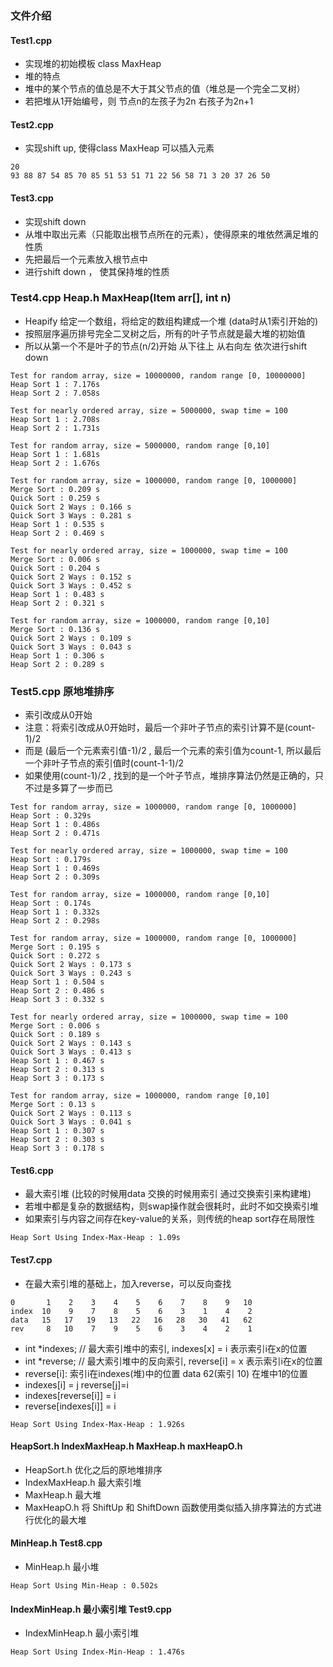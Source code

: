 ### 文件介绍
#### Test1.cpp
- 实现堆的初始模板 class MaxHeap
- 堆的特点
- 堆中的某个节点的值总是不大于其父节点的值（堆总是一个完全二叉树）
- 若把堆从1开始编号，则  节点n的左孩子为2n 右孩子为2n+1

#### Test2.cpp
- 实现shift up, 使得class MaxHeap 可以插入元素
```
20
93 88 87 54 85 70 85 51 53 51 71 22 56 58 71 3 20 37 26 50
```

#### Test3.cpp
- 实现shift down
- 从堆中取出元素（只能取出根节点所在的元素），使得原来的堆依然满足堆的性质
- 先把最后一个元素放入根节点中
- 进行shift down ， 使其保持堆的性质

### Test4.cpp   Heap.h  MaxHeap(Item arr[], int n)
- Heapify  给定一个数组，将给定的数组构建成一个堆  (data时从1索引开始的)
- 按照层序遍历排号完全二叉树之后，所有的叶子节点就是最大堆的初始值
- 所以从第一个不是叶子的节点(n/2)开始 从下往上 从右向左 依次进行shift down
```
Test for random array, size = 10000000, random range [0, 10000000]
Heap Sort 1 : 7.176s
Heap Sort 2 : 7.058s

Test for nearly ordered array, size = 5000000, swap time = 100
Heap Sort 1 : 2.708s
Heap Sort 2 : 1.731s

Test for random array, size = 5000000, random range [0,10]
Heap Sort 1 : 1.681s
Heap Sort 2 : 1.676s
```
```
Test for random array, size = 1000000, random range [0, 1000000]
Merge Sort : 0.209 s
Quick Sort : 0.259 s
Quick Sort 2 Ways : 0.166 s
Quick Sort 3 Ways : 0.281 s
Heap Sort 1 : 0.535 s
Heap Sort 2 : 0.469 s

Test for nearly ordered array, size = 1000000, swap time = 100
Merge Sort : 0.006 s
Quick Sort : 0.204 s
Quick Sort 2 Ways : 0.152 s
Quick Sort 3 Ways : 0.452 s
Heap Sort 1 : 0.483 s
Heap Sort 2 : 0.321 s

Test for random array, size = 1000000, random range [0,10]
Merge Sort : 0.136 s
Quick Sort 2 Ways : 0.109 s
Quick Sort 3 Ways : 0.043 s
Heap Sort 1 : 0.306 s
Heap Sort 2 : 0.289 s
```
### Test5.cpp 原地堆排序
- 索引改成从0开始    
- 注意：将索引改成从0开始时，最后一个非叶子节点的索引计算不是(count-1)/2
- 而是 (最后一个元素索引值-1)/2 , 最后一个元素的索引值为count-1, 所以最后一个非叶子节点的索引值时(count-1-1)/2 
- 如果使用(count-1)/2 , 找到的是一个叶子节点，堆排序算法仍然是正确的，只不过是多算了一步而已
```
Test for random array, size = 1000000, random range [0, 1000000]
Heap Sort : 0.329s
Heap Sort 1 : 0.486s
Heap Sort 2 : 0.471s

Test for nearly ordered array, size = 1000000, swap time = 100
Heap Sort : 0.179s
Heap Sort 1 : 0.469s
Heap Sort 2 : 0.309s

Test for random array, size = 1000000, random range [0,10]
Heap Sort : 0.174s
Heap Sort 1 : 0.332s
Heap Sort 2 : 0.298s
```
```
Test for random array, size = 1000000, random range [0, 1000000]
Merge Sort : 0.195 s
Quick Sort : 0.272 s
Quick Sort 2 Ways : 0.173 s
Quick Sort 3 Ways : 0.243 s
Heap Sort 1 : 0.504 s
Heap Sort 2 : 0.486 s
Heap Sort 3 : 0.332 s

Test for nearly ordered array, size = 1000000, swap time = 100
Merge Sort : 0.006 s
Quick Sort : 0.189 s
Quick Sort 2 Ways : 0.143 s
Quick Sort 3 Ways : 0.413 s
Heap Sort 1 : 0.467 s
Heap Sort 2 : 0.313 s
Heap Sort 3 : 0.173 s

Test for random array, size = 1000000, random range [0,10]
Merge Sort : 0.13 s
Quick Sort 2 Ways : 0.113 s
Quick Sort 3 Ways : 0.041 s
Heap Sort 1 : 0.307 s
Heap Sort 2 : 0.303 s
Heap Sort 3 : 0.178 s
```
#### Test6.cpp
- 最大索引堆  (比较的时候用data 交换的时候用索引 通过交换索引来构建堆)
- 若堆中都是复杂的数据结构，则swap操作就会很耗时，此时不如交换索引堆
- 如果索引与内容之间存在key-value的关系，则传统的heap sort存在局限性
```
Heap Sort Using Index-Max-Heap : 1.09s
```
#### Test7.cpp
- 在最大索引堆的基础上，加入reverse，可以反向查找
```
0       1    2    3    4    5    6    7    8    9   10
index  10    9    7    8    5    6    3    1    4    2
data   15   17   19   13   22   16   28   30   41   62
rev     8   10    7    9    5    6    3    4    2    1   
```
- int *indexes;   // 最大索引堆中的索引, indexes[x] = i 表示索引i在x的位置
- int *reverse;   // 最大索引堆中的反向索引, reverse[i] = x 表示索引i在x的位置
- reverse[i]: 索引i在indexes(堆)中的位置      data 62(索引 10) 在堆中1的位置
- indexes[i] = j       reverse[j]=i
- indexes[reverse[i]] = i
- reverse[indexes[i]] = i
```
Heap Sort Using Index-Max-Heap : 1.926s
```
#### HeapSort.h  IndexMaxHeap.h   MaxHeap.h  maxHeapO.h
- HeapSort.h  优化之后的原地堆排序
- IndexMaxHeap.h  最大索引堆
- MaxHeap.h  最大堆
- MaxHeapO.h  将 ShiftUp 和 ShiftDown 函数使用类似插入排序算法的方式进行优化的最大堆
#### MinHeap.h  Test8.cpp
- MinHeap.h 最小堆
```
Heap Sort Using Min-Heap : 0.502s
```
#### IndexMinHeap.h  最小索引堆   Test9.cpp
- IndexMinHeap.h  最小索引堆
```
Heap Sort Using Index-Min-Heap : 1.476s
```
